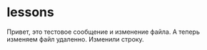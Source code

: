 # lessons
Привет, это тестовое сообщение и изменение файла.
А теперь изменяем файл удаленно. Изменили строку.
